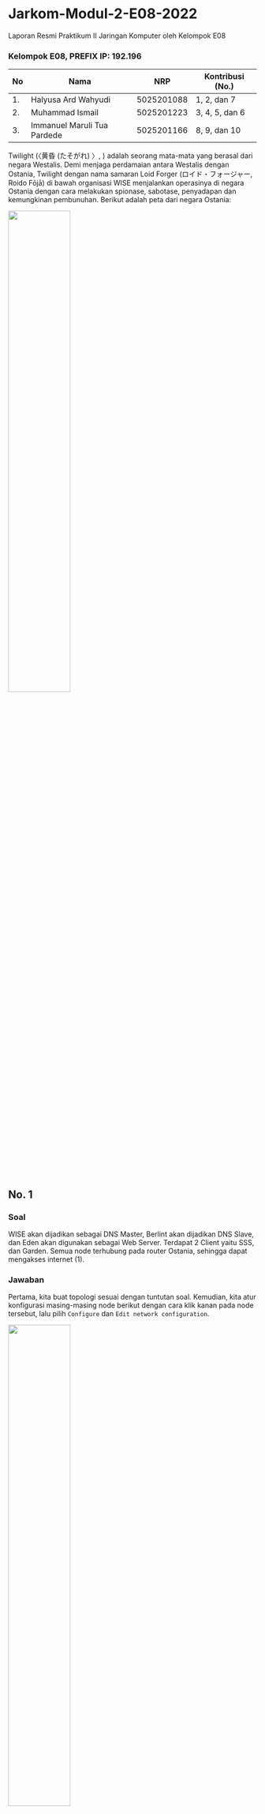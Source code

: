 # Jarkom-Modul-2-E08-2022
Laporan Resmi Praktikum II Jaringan Komputer oleh Kelompok E08

### Kelompok E08, PREFIX IP: 192.196

| **No** | **Nama** | **NRP** | **Kontribusi (No.)** |
| - | - | - | - |
| 1. | Halyusa Ard Wahyudi | 5025201088 | 1, 2, dan 7 |
| 2. | Muhammad Ismail | 5025201223 | 3, 4, 5, dan 6 |
| 3. | Immanuel Maruli Tua Pardede | 5025201166 | 8, 9, dan 10 |

Twilight (〈黄昏 (たそがれ) 〉, <Tasogare>) adalah seorang mata-mata yang berasal dari negara Westalis. Demi menjaga perdamaian antara Westalis dengan Ostania, Twilight dengan nama samaran Loid Forger (ロイド・フォージャー, Roido Fōjā) di bawah organisasi WISE menjalankan operasinya di negara Ostania dengan cara melakukan spionase, sabotase, penyadapan dan kemungkinan pembunuhan. Berikut adalah peta dari negara Ostania:

<img src="https://github.com/immanuelmtpardede/Jarkom-Modul-2-E08-2022/blob/main/img/intro.png" width=50%>

## No. 1
### Soal
WISE akan dijadikan sebagai DNS Master, Berlint akan dijadikan DNS Slave, dan Eden akan digunakan sebagai Web Server. Terdapat 2 Client yaitu SSS, dan Garden. Semua node terhubung pada router Ostania, sehingga dapat mengakses internet (1).
### Jawaban
Pertama, kita buat topologi sesuai dengan tuntutan soal. Kemudian, kita atur konfigurasi masing-masing node berikut dengan cara klik kanan pada node tersebut, lalu pilih `Configure` dan `Edit network configuration`.

<img src="https://github.com/immanuelmtpardede/Jarkom-Modul-2-E08-2022/blob/main/img/1.0.png" width=50%>

<ul>

<li>Ostania</li>

```
auto eth0
iface eth0 inet dhcp

auto eth1
iface eth1 inet static
	address 192.196.1.1
	netmask 255.255.255.0

auto eth2
iface eth2 inet static
	address 192.196.2.1
	netmask 255.255.255.0

auto eth3
iface eth3 inet static
	address 192.196.3.1
	netmask 255.255.255.0
```

<li>SSS</li>

```
auto eth0
iface eth0 inet static
	address 192.196.1.2
	netmask 255.255.255.0
	gateway 192.196.1.1
```

<li>Garden</li>

```
auto eth0
iface eth0 inet static
	address 192.196.1.3
	netmask 255.255.255.0
	gateway 192.196.1.1
```

<li>Berlint</li>

```
auto eth0
iface eth0 inet static
	address 192.196.2.2
	netmask 255.255.255.0
	gateway 192.196.2.1
```

<li>Eden</li>

```
auto eth0
iface eth0 inet static
	address 192.196.2.3
	netmask 255.255.255.0
	gateway 192.196.2.1
```

<li>WISE</li>

```
auto eth0
iface eth0 inet static
	address 192.196.3.2
	netmask 255.255.255.0
	gateway 192.196.3.1
```

</ul>

Kemudian, agar dapat mengakses jaringan luar, kita klik kanan pada node Ostania, lalu pilih `Web console` untuk membuka web console dan ketikkan `iptables -t nat -A POSTROUTING -o eth0 -j MASQUERADE -s 192.196.0.0/16`. Selain itu, kita juga perlu mengubah nameserver pada klien (node SSS dan Garden) menggunakan IP DNS yang sama pada node Ostania. Untuk melihatnya, ketikkan command `nano /etc/resolv.conf` pada web console node Ostania dan copy-kan isinya. Kemudian, ketikkan command `nano /etc/resolv.conf` pada web console klien dan ganti isinya dengan yang sudah di-copy tadi. Terakhir, untuk mengecek apakah klien sudah terhubung dengan jaringan luar, ketikkan command `ping google.com` pada web console klien.

<img src="https://github.com/immanuelmtpardede/Jarkom-Modul-2-E08-2022/blob/main/img/1.1.png" width=50%>

## No. 2
### Soal
Untuk mempermudah mendapatkan informasi mengenai misi dari Handler, bantulah Loid membuat website utama dengan akses wise.yyy.com dengan alias www.wise.yyy.com pada folder wise.
### Jawaban

## No. 3
### Soal
Setelah itu ia juga ingin membuat subdomain eden.wise.yyy.com dengan alias www.eden.wise.yyy.com yang diatur DNS-nya di WISE dan mengarah ke Eden.
### Jawaban

## No. 4
### Soal
Buat juga reverse domain untuk domain utama.
### Jawaban

## No. 5
### Soal
Agar dapat tetap dihubungi jika server WISE bermasalah, buatlah juga Berlint sebagai DNS Slave untuk domain utama.
### Jawaban

## No. 6
### Soal
Karena banyak informasi dari Handler, buatlah subdomain yang khusus untuk operation yaitu operation.wise.yyy.com dengan alias www.operation.wise.yyy.com yang didelegasikan dari WISE ke Berlint dengan IP menuju ke Eden dalam folder operation.
### Jawaban

## No. 7
### Soal
Untuk informasi yang lebih spesifik mengenai Operation Strix, buatlah subdomain melalui Berlint dengan akses strix.operation.wise.yyy.com dengan alias www.strix.operation.wise.yyy.com yang mengarah ke Eden.
### Jawaban

## No. 8
### Soal

### Jawaban

## No. 9
### Soal

### Jawaban

## No. 10
### Soal

### Jawaban

## No. 11
### Soal

### Jawaban

## No. 12
### Soal

### Jawaban

## No. 13
### Soal

### Jawaban

## No. 14
### Soal

### Jawaban

## No. 15
### Soal

### Jawaban

## No. 16
### Soal

### Jawaban

## No. 17
### Soal

### Jawaban
